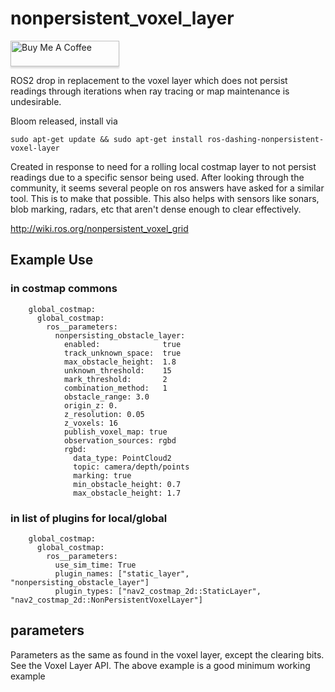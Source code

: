 # nonpersistent_voxel_layer

<a href="https://www.buymeacoffee.com/stevemacenski" target="_blank"><img src="https://www.buymeacoffee.com/assets/img/custom_images/orange_img.png" alt="Buy Me A Coffee" style="height: 41px !important;width: 174px !important;box-shadow: 0px 3px 2px 0px rgba(190, 190, 190, 0.5) !important;-webkit-box-shadow: 0px 3px 2px 0px rgba(190, 190, 190, 0.5) !important;" ></a>

ROS2 drop in replacement to the voxel layer which does not persist readings through iterations when ray tracing or map maintenance is undesirable.

Bloom released, install via 

```
sudo apt-get update && sudo apt-get install ros-dashing-nonpersistent-voxel-layer
```

Created in response to need for a rolling local costmap layer to not persist readings due to a specific sensor being used. After looking through the community, it seems several people on ros answers have asked for a similar tool. This is to make that possible. This also helps with sensors like sonars, blob marking, radars, etc that aren't dense enough to clear effectively.  

http://wiki.ros.org/nonpersistent_voxel_grid

## Example Use

### in costmap commons
```
    global_costmap:
      global_costmap:
        ros__parameters:
          nonpersisting_obstacle_layer:
            enabled:              true
            track_unknown_space:  true
            max_obstacle_height:  1.8
            unknown_threshold:    15
            mark_threshold:       2
            combination_method:   1
            obstacle_range: 3.0
            origin_z: 0.
            z_resolution: 0.05
            z_voxels: 16
            publish_voxel_map: true
            observation_sources: rgbd
            rgbd:
              data_type: PointCloud2
              topic: camera/depth/points
              marking: true
              min_obstacle_height: 0.7
              max_obstacle_height: 1.7
```
### in list of plugins for local/global
```
    global_costmap:
      global_costmap:
        ros__parameters:
          use_sim_time: True
          plugin_names: ["static_layer", "nonpersisting_obstacle_layer"]
          plugin_types: ["nav2_costmap_2d::StaticLayer", "nav2_costmap_2d::NonPersistentVoxelLayer"]
```

## parameters 
Parameters as the same as found in the voxel layer, except the clearing bits. See the Voxel Layer API. The above example is a good minimum working example
